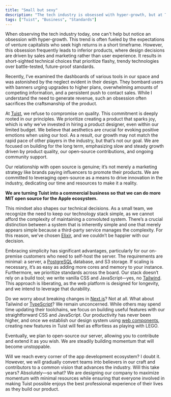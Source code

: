 ```yaml
---
title: "Small but sexy"
description: "The tech industry is obsessed with hyper-growth, but at Tuist, we prioritize quality over quantity. We are committed to building a product that sparks joy, investing in design, and embracing simplicity. Our focus on standards and open-source contributions drives our long-term growth."
tags: ["Tuist", "Business", "Standards"]
---
```


When observing the tech industry today, one can't help but notice an obsession with hyper-growth. This trend is often fueled by the expectations of venture capitalists who seek high returns in a short timeframe. However, this obsession frequently leads to inferior products, where design decisions are driven by sales and marketing rather than user experience. It results in short-sighted technical choices that prioritize flashy, trendy technologies over battle-tested, future-proof standards.

Recently, I’ve examined the dashboards of various tools in our space and was astonished by the neglect evident in their design. They bombard users with banners urging upgrades to higher plans, overwhelming amounts of competing information, and a persistent push to contact sales. While I understand the need to generate revenue, such an obsession often sacrifices the craftsmanship of the product.

At [Tuist](https://tuist.io), we refuse to compromise on quality. This commitment is deeply rooted in our principles. We prioritize creating a product that sparks joy, which is why we’ve invested in hiring a product designer, even within our limited budget. We believe that aesthetics are crucial for evoking positive emotions when using our tool. As a result, our growth may not match the rapid pace of other players in the industry, but that’s not our goal. We are focused on building for the long term, emphasizing slow and steady growth driven by product quality, our open-source contributions, and ongoing community support.

Our relationship with open source is genuine; it’s not merely a marketing strategy like brands paying influencers to promote their products. We are committed to leveraging open-source as a means to drive innovation in the industry, dedicating our time and resources to make it a reality.

**We are turning Tuist into a commercial business so that we can do more MIT open source for the Apple ecosystem.**

This mindset also shapes our technical decisions. As a small team, we recognize the need to keep our technology stack simple, as we cannot afford the complexity of maintaining a convoluted system. There’s a crucial distinction between a system that is inherently simple and one that merely appears simple because a third-party service manages the complexity. For this reason, we’ve chosen [Elixir](https://elixir-lang.org), and we couldn’t be happier with our decision.

Embracing simplicity has significant advantages, particularly for our on-premise customers who need to self-host the server. The requirements are minimal: a server, a [PostgreSQL](https://www.postgresql.org) database, and S3 storage. If scaling is necessary, it’s as easy as adding more cores and memory to your instance. Furthermore, we prioritize standards across the board. Our stack doesn’t rely on a build tool; we write vanilla CSS and JavaScript—yes, no [Tailwind](https://tailwindcss.com). This approach is liberating, as the web platform is designed for longevity, and we intend to leverage that durability.

Do we worry about breaking changes in [Next.js](https://nextjs.org)? Not at all. What about Tailwind or [TypeScript](https://www.typescriptlang.org)? We remain unconcerned. While others may spend time updating their toolchains, we focus on building useful features with our straightforward CSS and JavaScript. Our productivity has never been higher, and once we establish our design system using [web components](https://developer.mozilla.org/en-US/docs/Web/API/Web_components), creating new features in Tuist will feel as effortless as playing with LEGO.

Eventually, we plan to open-source our server, allowing you to contribute and extend it as you wish. We are steadily building momentum that will become unstoppable.

Will we reach every corner of the app development ecosystem? I doubt it. However, we will gradually convert teams into believers in our craft and contributors to a common vision that advances the industry. Will this take years? Absolutely—so what? We are designing our company to maximize momentum with minimal resources while ensuring that everyone involved in making Tuist possible enjoys the best professional experience of their lives as they build our product.
